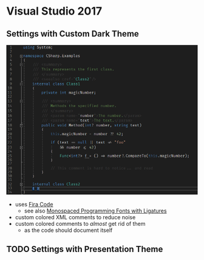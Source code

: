 # Visual Studio 2017

## Settings with Custom Dark Theme

![Visual Studio Custom Dark Theme preview](./images/CustomDarkPreview.PNG)

- uses [Fira Code](https://github.com/tonsky/FiraCode#fira-code-monospaced-font-with-programming-ligatures)
  - see also [Monospaced Programming Fonts with Ligatures](https://www.hanselman.com/blog/MonospacedProgrammingFontsWithLigatures.aspx)
- custom colored XML comments to reduce noise
- custom colored comments to _almost_ get rid of them
  - as the code should document itself

## TODO Settings with Presentation Theme